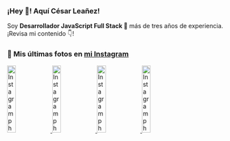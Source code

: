 <h3>¡Hey 👋! Aquí César Leañez!</h3>

<p>Soy <strong>Desarrollador JavaScript Full Stack 🚀</strong> más de tres años de experiencia.<br />¡Revisa mi contenido 👇!</p>

### 📸 Mis últimas fotos en [mi Instagram](https://instagram.com/cele)


<a href='https://instagram.com/p/C1UpuSGLQiG' target='_blank'>
  <img width='20%' src='https://scontent-lhr8-2.cdninstagram.com/v/t51.29350-15/412513918_1325803934584302_4400498733289087214_n.jpg?stp=dst-jpg_e15&_nc_ht=scontent-lhr8-2.cdninstagram.com&_nc_cat=106&_nc_ohc=sKv5rYLhuEMQ7kNvgGBVmQu&edm=APU89FABAAAA&ccb=7-5&oh=00_AYCkTPdWCO9XikIWDvwvLwT7YUYWg5OEJDW3rDWF3hPuEg&oe=66A7861D&_nc_sid=bc0c2c' alt='Instagram photo' />
</a>
<a href='https://instagram.com/p/CzMY3lzxgmx' target='_blank'>
  <img width='20%' src='https://scontent-lhr6-1.cdninstagram.com/v/t51.29350-15/398916226_819142863293745_2426123683154743297_n.webp?stp=dst-jpg_e35&_nc_ht=scontent-lhr6-1.cdninstagram.com&_nc_cat=109&_nc_ohc=QDnHWhqFp8gQ7kNvgE8EWgt&edm=APU89FABAAAA&ccb=7-5&oh=00_AYCeVF6MIRYoLFyFgcL1AFkq9sDgPu7J_sex9u0yTZ6Jxg&oe=66A7850C&_nc_sid=bc0c2c' alt='Instagram photo' />
</a>
<a href='https://instagram.com/p/CygbQv4uqxM' target='_blank'>
  <img width='20%' src='https://scontent-lhr6-1.cdninstagram.com/v/t51.29350-15/391525959_236593062741789_5868561716480810596_n.webp?stp=dst-jpg_e35&_nc_ht=scontent-lhr6-1.cdninstagram.com&_nc_cat=109&_nc_ohc=Iq_r30ZKJK4Q7kNvgH3wnIS&edm=APU89FABAAAA&ccb=7-5&oh=00_AYDziXISDbGRmi3Pe8GCnXW33BKzjMwZCIZlIFGbczwVMQ&oe=66A78B48&_nc_sid=bc0c2c' alt='Instagram photo' />
</a>
<a href='https://instagram.com/p/CxTmOF6vN8M' target='_blank'>
  <img width='20%' src='https://scontent-lhr6-1.cdninstagram.com/v/t51.29350-15/378565944_323878180141713_8920720304536029091_n.jpg?stp=dst-jpg_e15&_nc_ht=scontent-lhr6-1.cdninstagram.com&_nc_cat=109&_nc_ohc=kMpkA8XsRr8Q7kNvgH7qjrh&edm=APU89FABAAAA&ccb=7-5&oh=00_AYCZI5dqdnDozZmTCRfC24bHYpHUT-jFDjuBxWeOHUisYQ&oe=66A78512&_nc_sid=bc0c2c' alt='Instagram photo' />
</a>
